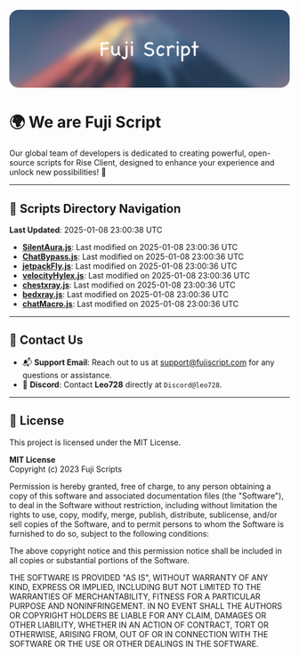 ![Banner](.github/b.webp)

# 🌍 **We are Fuji Script**

Our global team of developers is dedicated to creating powerful, open-source scripts for Rise Client, designed to enhance your experience and unlock new possibilities! 🌟

---
<!-- SCRIPTS_NAVIGATION_START -->
## 📂 **Scripts Directory Navigation**

**Last Updated**: 2025-01-08 23:00:38 UTC

- **[SilentAura.js](scripts/SilentAura.js)**: Last modified on 2025-01-08 23:00:36 UTC
- **[ChatBypass.js](scripts/ChatBypass.js)**: Last modified on 2025-01-08 23:00:36 UTC
- **[jetpackFly.js](scripts/jetpackFly.js)**: Last modified on 2025-01-08 23:00:36 UTC
- **[velocityHylex.js](scripts/velocityHylex.js)**: Last modified on 2025-01-08 23:00:36 UTC
- **[chestxray.js](scripts/chestxray.js)**: Last modified on 2025-01-08 23:00:36 UTC
- **[bedxray.js](scripts/bedxray.js)**: Last modified on 2025-01-08 23:00:36 UTC
- **[chatMacro.js](scripts/chatMacro.js)**: Last modified on 2025-01-08 23:00:36 UTC

<!-- SCRIPTS_NAVIGATION_END -->

---

## 💬 **Contact Us**  
- 📬 **Support Email**: Reach out to us at [support@fujiscript.com](mailto:support@fujiscript.com) for any questions or assistance.  
- 💬 **Discord**: Contact **Leo728** directly at `Discord@leo728`.

---

## 📜 **License**

This project is licensed under the MIT License.  

**MIT License**  
Copyright (c) 2023 Fuji Scripts  

Permission is hereby granted, free of charge, to any person obtaining a copy of this software and associated documentation files (the "Software"), to deal in the Software without restriction, including without limitation the rights to use, copy, modify, merge, publish, distribute, sublicense, and/or sell copies of the Software, and to permit persons to whom the Software is furnished to do so, subject to the following conditions:  

The above copyright notice and this permission notice shall be included in all copies or substantial portions of the Software.  

THE SOFTWARE IS PROVIDED "AS IS", WITHOUT WARRANTY OF ANY KIND, EXPRESS OR IMPLIED, INCLUDING BUT NOT LIMITED TO THE WARRANTIES OF MERCHANTABILITY, FITNESS FOR A PARTICULAR PURPOSE AND NONINFRINGEMENT. IN NO EVENT SHALL THE AUTHORS OR COPYRIGHT HOLDERS BE LIABLE FOR ANY CLAIM, DAMAGES OR OTHER LIABILITY, WHETHER IN AN ACTION OF CONTRACT, TORT OR OTHERWISE, ARISING FROM, OUT OF OR IN CONNECTION WITH THE SOFTWARE OR THE USE OR OTHER DEALINGS IN THE SOFTWARE.  
